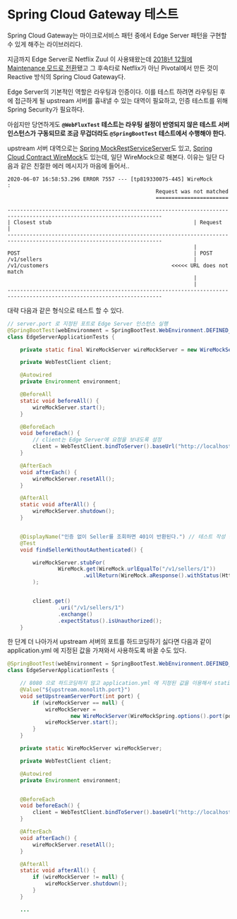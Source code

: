 # Spring Cloud Gateway 테스트

Spring Cloud Gateway는 마이크로서비스 패턴 중에서 Edge Server 패턴을 구현할 수 있게 해주는 라이브러리다.

지금까지 Edge Server로 Netflix Zuul 이 사용돼왔는데 [2018년 12월에 Maintenance 모드로 전환](https://spring.io/blog/2018/12/12/spring-cloud-greenwich-rc1-available-now)됐고 그 후속타로 Netflix가 아닌 Pivotal에서 만든 것이 Reactive 방식의 Spring Cloud Gateway다.

Edge Server의 기본적인 역할은 라우팅과 인증이다. 이를 테스트 하려면 라우팅된 후에 접근하게 될 upstream 서버를 흉내낼 수 있는 대역이 필요하고, 인증 테스트를 위해 Spring Security가 필요하다.

아쉽지만 당연하게도 **`@WebFluxTest` 테스트는 라우팅 설정이 반영되지 않은 테스트 서버 인스턴스가 구동되므로 조금 무겁더라도 `@SpringBootTest` 테스트에서 수행해야 한다.**

upstream 서버 대역으로는 [Spring MockRestServiceServer](https://docs.spring.io/spring-framework/docs/current/javadoc-api/org/springframework/test/web/client/MockRestServiceServer.html)도 있고, [Spring Cloud Contract WireMock](https://cloud.spring.io/spring-cloud-contract/reference/html/project-features.html#features-wiremock)도 있는데, 일단 WireMock으로 해본다. 이유는 일단 다음과 같은 친절한 에러 메시지가 마음에 들어서..

```
2020-06-07 16:58:53.296 ERROR 7557 --- [tp819330075-445] WireMock                                 : 
                                               Request was not matched
                                               =======================

-----------------------------------------------------------------------------------------------------------------------
| Closest stub                                             | Request                                                  |
-----------------------------------------------------------------------------------------------------------------------
                                                           |
POST                                                       | POST
/v1/sellers                                                | /v1/customers                                       <<<<< URL does not match
                                                           |
                                                           |
-----------------------------------------------------------------------------------------------------------------------
```

대략 다음과 같은 형식으로 테스트 할 수 있다.

```java
// server.port 로 지정된 포트로 Edge Server 인스턴스 실행
@SpringBootTest(webEnvironment = SpringBootTest.WebEnvironment.DEFINED_PORT)
class EdgeServerApplicationTests {

    private static final WireMockServer wireMockServer = new WireMockServer(WireMockSpring.options().port(8080));  // upstream 서버의 port 지정

    private WebTestClient client;

    @Autowired
    private Environment environment;

    @BeforeAll
    static void beforeAll() {
        wireMockServer.start();
    }

    @BeforeEach
    void beforeEach() {
        // client는 Edge Server에 요청을 보내도록 설정
        client = WebTestClient.bindToServer().baseUrl("http://localhost:" + environment.getProperty("server.port")).build();
    }

    @AfterEach
    void afterEach() {
        wireMockServer.resetAll();
    }

    @AfterAll
    static void afterAll() {
        wireMockServer.shutdown();
    }


    @DisplayName("인증 없이 Seller를 조회하면 401이 반환된다.") // 테스트 작성 당시(Security 추가 안 된 상태)에는 그냥 404 반환
    @Test
    void findSellerWithoutAuthenticated() {

        wireMockServer.stubFor(
                WireMock.get(WireMock.urlEqualTo("/v1/sellers/1"))
                        .willReturn(WireMock.aResponse().withStatus(HttpStatus.OK))
        );


        client.get()
                .uri("/v1/sellers/1")
                .exchange()
                .expectStatus().isUnauthorized();
    }

```

한 단계 더 나아가서 upstream 서버의 포트를 하드코딩하기 싫다면 다음과 같이 application.yml 에 지정된 값을 가져와서 사용하도록 바꿀 수도 있다.

```java
@SpringBootTest(webEnvironment = SpringBootTest.WebEnvironment.DEFINED_PORT)
class EdgeServerApplicationTests {

    // 8080 으로 하드코딩하지 않고 application.yml 에 지정된 값을 이용해서 static 변수 초기화 트릭 사용
    @Value("${upstream.monolith.port}")
    void setUpstreamServerPort(int port) {
        if (wireMockServer == null) {
            wireMockServer =
                    new WireMockServer(WireMockSpring.options().port(port));
            wireMockServer.start();
        }
    }

    private static WireMockServer wireMockServer;

    private WebTestClient client;

    @Autowired
    private Environment environment;


    @BeforeEach
    void beforeEach() {
        client = WebTestClient.bindToServer().baseUrl("http://localhost:" + environment.getProperty("server.port")).build();
    }

    @AfterEach
    void afterEach() {
        wireMockServer.resetAll();
    }

    @AfterAll
    static void afterAll() {
        if (wireMockServer != null) {
            wireMockServer.shutdown();
        }
    }

    ...
```
